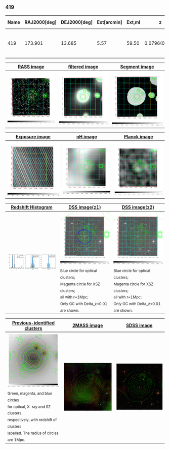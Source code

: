 <div STYLE="page-break-after: always;"></div>

### 419

|Name|RAJ2000[deg]|DEJ2000[deg] |Ext[arcmin]| Ext,ml | z | z_src| C|GC(XSZ,Delta_z<0.01)| GC(OPT,Delta_z<0.01)|GC| R_sig[arcmin] | R500[arcmin] | R500[Mpc]| CRsig[c/s] | CR500[c/s] |L500[1E44 erg/s]|F500[1E-12 erg/s/cm^2]| M500[1E14 Msun]|Tx[keV]|Cnt_sig|Beta|Rc[arcmin]|Comment|Alias|
|---|---|---|---|---|---|------|---|--------|---------|----------|---|---|---|---|---|---|---|---|---|---|---|---|---|---|
|419| 173.901| 13.685| 5.57| 59.50| 0.0796(0.005)| z1, z_xsz| B| F20, Tar| N, W| C, F20, N, Tar, W| 13.675| 9.176| 0.828| 0.224(0.034)| 0.212(0.032)| 0.611(0.074)| 3.910(0.472)| 1.74(0.11)| 3.09(0.12)| 94.0| 0.803(-0.168+0.136)| 9.797(-2.301+1.743)| -| t284|

|[RASS image](../image/419/419_img.pdf)|[filtered image](../image/419/419_fil.pdf)|[Segment image](../image/419/419_seg.pdf)|
|-------------------|--------------------|-------------------|
| <img src="../image/419/419_img.png" width="300">  | <img src="../image/419/419_fil.png" width="300">   | <img src="../image/419/419_seg.png" width="300">  |

|[Exposure image](../image/419/419_mex.pdf)| [nH image](../image/419/419_nh.pdf)| [Planck image](../image/419/419_p.pdf)|
|-------------------|--------------------|-------------------|
|<img src="../image/419/419_mex.png" width="300">   | <img src="../image/419/419_nh.png" width="300">    | <img src="../image/419/419_p.png" width="300"> |

|[Redshift Histogram](../image/419/419_zg.pdf) | [DSS image(z1)](../image/419/419_dss_z1.pdf)      |  [DSS image(z2)](../image/419/419_dss_z2.pdf)    |
|-------------------|--------------------|-------------------|
|<img src="../image/419/419_zg.png" width="300"> |<img src="../image/419/419_dss_z1.png" width="300"> <sub><br>Blue circle for optical clusters; <br>Magenta circle for XSZ clusters; <br>all with r=1Mpc; <br>Only GC with Delta_z<0.01 are shown. </sub>| <img src="../image/419/419_dss_z2.png" width="300"><sub><br>Blue circle for optical clusters; <br>Magenta circle for XSZ clusters; <br>all with r=1Mpc; <br>Only GC with Delta_z<0.01 are shown. </sub> |

|[Previous-identified clusters](../image/419/419_gc.pdf) | [2MASS image](../image/419/419_2mass.pdf)      |[SDSS image](../image/419/419_sdss.pdf)   |
|-------------------|-------------------|-------------------|
|<img src=../image/419/419_gc.png width="300"> <br><sub>Green, magenta, and blue circles <br>for optical, X-ray and SZ clusters <br>respectively, with redshift of clusters <br>labelled. The radius of circles <br>are 1Mpc.</sub>|<img src="../image/419/419_2mass.png" width="300">  | <img src="../image/419/419_sdss.png" width="300">  |




